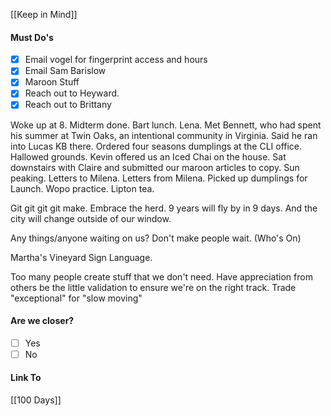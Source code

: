 [[Keep in Mind]]
#### Must Do's
- [x] Email vogel for fingerprint access and hours
- [x] Email Sam Barislow
- [x] Maroon Stuff
- [x] Reach out to Heyward.
- [x] Reach out to Brittany

Woke up at 8. Midterm done. Bart lunch. Lena. Met Bennett, who had spent his summer at Twin Oaks, an intentional community in Virginia. Said he ran into Lucas KB there. Ordered four seasons dumplings at the CLI office. Hallowed grounds. Kevin offered us an Iced Chai on the house. Sat downstairs with Claire and submitted our maroon articles to copy. Sun peaking. Letters to Milena. Letters from Milena. Picked up dumplings for Launch. Wopo practice. Lipton tea.

Git git git git make.
Embrace the herd.
9 years will fly by in 9 days.
And the city will change outside of our window.

Any things/anyone waiting on us?
Don't make people wait. (Who's On)

Martha's Vineyard Sign Language.

Too many people create stuff that we don't need. Have appreciation from others be the little validation to ensure we're on the right track. 
Trade "exceptional" for "slow moving"
#### Are we closer?
- [ ] Yes
- [ ] No
#### Link To
[[100 Days]]
